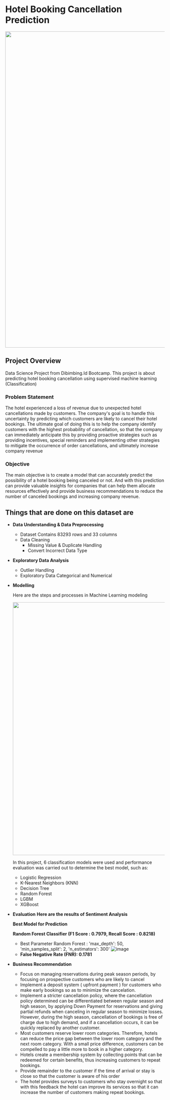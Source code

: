 # Hotel Booking Cancellation Prediction
<img src = 'https://github.com/Rizal-A/Hotel-Booking-Cancellation/assets/117552819/92e736f7-d80d-4c22-a5d1-80fb1ca5ffa4' width = 1000>

## Project Overview
Data Science Project from Dibimbing.Id Bootcamp. This project is about predicting hotel booking cancellation using supervised machine learning (Classification)

### Problem Statement
The hotel experienced a loss of revenue due to unexpected hotel cancellations made by customers. The company's goal is to handle this uncertainty by predicting which customers are likely to cancel their hotel bookings. The ultimate goal of doing this is to help the company identify customers with the highest probability of cancellation, so that the company can immediately anticipate this by providing proactive strategies such as providing incentives, special reminders and implementing other strategies to mitigate the occurrence of order cancellations, and ultimately increase company revenue

### Objective
The main objective is to create a model that can accurately predict the possibility of a hotel booking being canceled or not. And with this prediction can provide valuable insights for companies that can help them allocate resources effectively and provide business recommendations to reduce the number of canceled bookings and increasing company revenue.

## Things that are done on this dataset are

- **Data Understanding & Data Preprocessing**
  - Dataset Contains 83293 rows and 33 columns
  - Data Cleaning
    - Missing Value & Duplicate Handling
    - Convert Incorrect Data Type
- **Exploratory Data Analysis**
  - Outlier Handling
  - Exploratory Data Categorical and Numerical
- **Modelling**

  Here are the steps and processes in Machine Learning modeling

  <img src = 'https://github.com/Rizal-A/Hotel-Booking-Cancellation/assets/117552819/0bd92d9d-368e-4de4-a45d-9804b387a0ee' width = 800>
  
  In this project, 6 classification models were used and performance evaluation was carried out to determine the best model, such as:
  - Logistic Regression
  - K-Nearest Neighbors (KNN)
  - Decision Tree
  - Random Forest
  - LGBM
  - XGBoost
 


- **Evaluation**
  **Here are the results of Sentiment Analysis**

  **Best Model for Prediction**

  **Random Forest Classifier (F1 Score : 0.7979, Recall Score : 0.8218)**
  - Best Parameter Random Forest :  'max_depth': 50, 'min_samples_split': 2, 'n_estimators': 300'
    ![image](https://github.com/Rizal-A/Hotel-Booking-Cancellation/assets/117552819/94246fd9-3a89-4fa0-922f-db3485110a3f)
  - **False Negative Rate (FNR): 0.1781**
    
- **Business Recommendation**
  - Focus on managing reservations during peak season periods, by focusing on prospective customers who are likely to cancel
  - Implement a deposit system ( upfront payment ) for customers who make early bookings so as to minimize the cancelation.
  - Implement a stricter cancellation policy, where the cancellation policy determined can be differentiated between regular season and high season, by applying Down Payment for reservations and giving partial refunds when canceling in regular season to minimize losses. However, during the high season, cancellation of bookings is free of charge due to high demand, and if a cancellation occurs, it can be quickly replaced by another customer.
  - Most customers reserve lower room categories. Therefore, hotels can reduce the price gap between the lower room category and the next room category. With a small price difference, customers can be compelled to pay a little more to book in a higher category.
  - Hotels create a membership system by collecting points that can be redeemed for certain benefits, thus increasing customers to repeat bookings.
  - Provide remainder to the customer if the time of arrival or stay is close so that the customer is aware of his order
  - The hotel provides surveys to customers who stay overnight so that with this feedback the hotel can improve its services so that it can increase the number of customers making repeat bookings.










